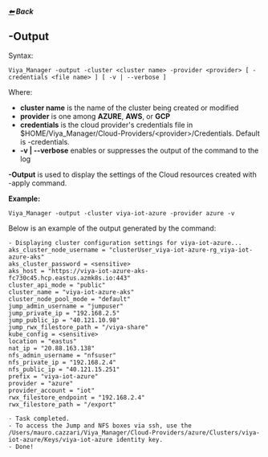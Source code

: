 ##### [&#11013;](../../README.md) Back
## -Output

Syntax:
```
Viya_Manager -output -cluster <cluster name> -provider <provider> [ -credentials <file name> ] [ -v | --verbose ]
```
Where:
>>>
- **cluster name** is the name of the cluster being created or modified
- **provider** is one among **AZURE**, **AWS**, or **GCP**
- **credentials** is the cloud provider's credentials file in $HOME/Viya_Manager/Cloud-Providers/\<provider\>/Credentials. Default is <provider>-credentials.
- **-v | --verbose** enables or suppresses the output of the command to the log
>>>
**-Output** is used to display the settings of the Cloud resources created with -apply command.

**Example:**
```
Viya_Manager -output -cluster viya-iot-azure -provider azure -v
```
Below is an example of the output generated by the command:
```
- Displaying cluster configuration settings for viya-iot-azure...
aks_cluster_node_username = "clusterUser_viya-iot-azure-rg_viya-iot-azure-aks"
aks_cluster_password = <sensitive>
aks_host = "https://viya-iot-azure-aks-fc730c45.hcp.eastus.azmk8s.io:443"
cluster_api_mode = "public"
cluster_name = "viya-iot-azure-aks"
cluster_node_pool_mode = "default"
jump_admin_username = "jumpuser"
jump_private_ip = "192.168.2.5"
jump_public_ip = "40.121.10.98"
jump_rwx_filestore_path = "/viya-share"
kube_config = <sensitive>
location = "eastus"
nat_ip = "20.88.163.138"
nfs_admin_username = "nfsuser"
nfs_private_ip = "192.168.2.4"
nfs_public_ip = "40.121.15.251"
prefix = "viya-iot-azure"
provider = "azure"
provider_account = "iot"
rwx_filestore_endpoint = "192.168.2.4"
rwx_filestore_path = "/export"

- Task completed.
- To access the Jump and NFS boxes via ssh, use the /Users/mauro.cazzari/Viya_Manager/Cloud-Providers/azure/Clusters/viya-iot-azure/Keys/viya-iot-azure identity key.
- Done!
```

